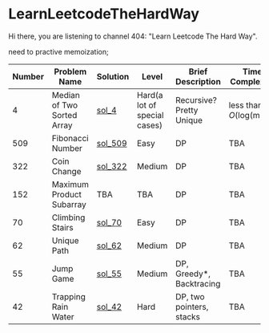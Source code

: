 # LearnLeetcodeTheHardWay
Hi there, you are listening to channel 404: "Learn Leetcode The Hard Way".


need to practive memoization;

Number|Problem Name|Solution|Level|Brief Description|Time Complexity|Space Complexity
--|--|--|--|--|--|--|
4|Median of Two Sorted Array|[sol_4](/src/sol_4.java)|Hard(a lot of special cases)|Recursive?Pretty Unique|less than *O*(log(m+n))|TBA|
509|Fibonacci Number|[sol_509](/src/sol_509.java)|Easy|DP|TBA|TBA|
322|Coin Change|[sol_322](/src/sol_322.java)|Medium|DP|TBA|TBA|
152|Maximum Product Subarray|TBA|TBA|DP|TBA|TBA|
70|Climbing Stairs|[sol_70](/src/sol_70.java)|Easy|DP|TBA|TBA|
62|Unique Path|[sol_62](/src/sol_62.java)|Medium|DP|TBA|TBA|
55|Jump Game|[sol_55](/src/sol_55.java)|Medium|DP, Greedy*, Backtracing|TBA|TBA|
42|Trapping Rain Water|[sol_42](/src/sol_42.java)|Hard|DP, two pointers, stacks|TBA|TBA|
